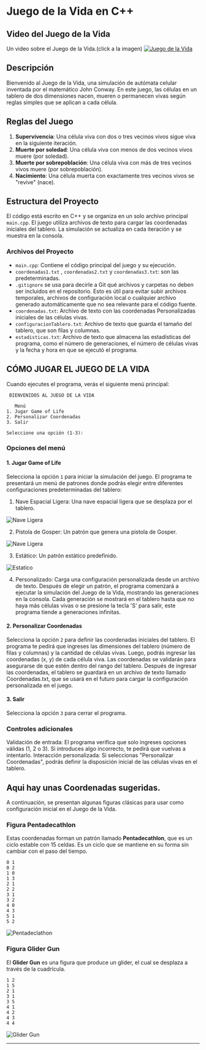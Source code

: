 # Juego de la Vida en C++

## Video del Juego de la Vida



Un video sobre el Juego de la Vida.(click a la imagen)
[![Juego de la Vida](https://img.youtube.com/vi/omMcrvVGTMs/maxresdefault.jpg)](https://youtu.be/omMcrvVGTMs?si=H_4s3ekWBQBgb6yf)


## Descripción

Bienvenido al Juego de la Vida, una simulación de autómata celular inventada por el matemático John Conway. En este juego, las células en un tablero de dos dimensiones nacen, mueren o permanecen vivas según reglas simples que se aplican a cada célula.

## Reglas del Juego

1. **Supervivencia**: Una célula viva con dos o tres vecinos vivos sigue viva en la siguiente iteración.
2. **Muerte por soledad**: Una célula viva con menos de dos vecinos vivos muere (por soledad).
3. **Muerte por sobrepoblación**: Una célula viva con más de tres vecinos vivos muere (por sobrepoblación).
4. **Nacimiento**: Una célula muerta con exactamente tres vecinos vivos se "revive" (nace).

## Estructura del Proyecto

El código está escrito en C++ y se organiza en un solo archivo principal `main.cpp`. El juego utiliza archivos de texto para cargar las coordenadas iniciales del tablero. La simulación se actualiza en cada iteración y se muestra en la consola.

### Archivos del Proyecto

- `main.cpp`: Contiene el código principal del juego y su ejecución.
- `coordenadas1.txt` , `coordenadas2.txt` y `coordenadas3.txt`: son las predeterminadas.
- `.gitignore` se usa para decirle a Git qué archivos y carpetas no deben ser incluidos en el repositorio. Esto es útil para evitar subir archivos temporales, archivos de configuración local o cualquier archivo generado automáticamente que no sea relevante para el código fuente.
- `coordenadas.txt`: Archivo de texto con las coordenadas Personalizadas iniciales de las células vivas.
- `configuracionTablero.txt`: Archivo de texto que guarda el tamaño del tablero, que son filas y columnas.
- `estadisticas.txt`: Archivo de texto que almacena las estadísticas del programa, como el número de generaciones, el número de células vivas y la fecha y hora en que se ejecutó el programa.



## CÓMO JUGAR EL JUEGO DE LA VIDA
Cuando ejecutes el programa, verás el siguiente menú principal:

 ```
  BIENVENIDOS AL JUEGO DE LA VIDA

    Menú    
1. Jugar Game of Life
2. Personalizar Coordenadas
3. Salir

Seleccione una opción (1-3):
```
### Opciones del menú 
#### 1. Jugar Game of Life

Selecciona la opción `1` para iniciar la simulación del juego.
El programa te presentará un menú de patrones donde podrás elegir entre diferentes configuraciones predeterminadas del tablero:
1. Nave Espacial Ligera: Una nave espacial ligera que se desplaza por el tablero.

  ![Nave Ligera](./docs/1.NaveEspacial.gif)

2. Pistola de Gosper: Un patrón que genera una pistola de Gosper.

  ![Nave Ligera](./docs/2.PistolaGosper.gif)

3. Estático: Un patrón estático predefinido.

  ![Estatico](./docs/3.Estatico.gif)

4. Personalizado: Carga una configuración personalizada desde un archivo de texto.
Después de elegir un patrón, el programa comenzará a ejecutar la simulación del Juego de la Vida, mostrando las generaciones en la consola. Cada generación se mostrará en el tablero hasta que no haya más células vivas o se presione la tecla 'S' para salir, este programa tiende a generaciones infinitas.



#### 2. Personalizar Coordenadas
Selecciona la opción `2` para definir las coordenadas iniciales del tablero.
El programa te pedirá que ingreses las dimensiones del tablero (número de filas y columnas) y la cantidad de células vivas.
Luego, podrás ingresar las coordenadas (x, y) de cada célula viva. Las coordenadas se validarán para asegurarse de que estén dentro del rango del tablero.
Después de ingresar las coordenadas, el tablero se guardará en un archivo de texto llamado Coordenadas.txt, que se usará en el futuro para cargar la configuración personalizada en el juego.


#### 3. Salir
Selecciona la opción `3` para cerrar el programa.

### Controles adicionales
Validación de entrada: El programa verifica que solo ingreses opciones válidas (1, 2 o 3). Si introduces algo incorrecto, te pedirá que vuelvas a intentarlo.
Interacción personalizada: Si seleccionas "Personalizar Coordenadas", podrás definir la disposición inicial de las células vivas en el tablero.



## Aqui hay unas Coordenadas sugeridas.

A continuación, se presentan algunas figuras clásicas para usar como configuración inicial en el Juego de la Vida.


### Figura Pentadecathlon

Estas coordenadas forman un patrón llamado **Pentadecathlon**, que es un ciclo estable con 15 celdas. Es un ciclo que se mantiene en su forma sin cambiar con el paso del tiempo.


```
0 1
0 2
1 0
1 3
2 1
2 2
3 1
3 2
4 0
4 3
5 1
5 2
``` 
![Pentadeclathon](./docs/1.SPenta.gif)


### Figura Glider Gun

El **Glider Gun** es una figura que produce un glider, el cual se desplaza a través de la cuadrícula.



```
1 2
1 5
2 1
3 1
3 5
4 1
4 2
4 3
4 4
```
![Glider Gun](./docs/2.SGliderGun.gif)

---












